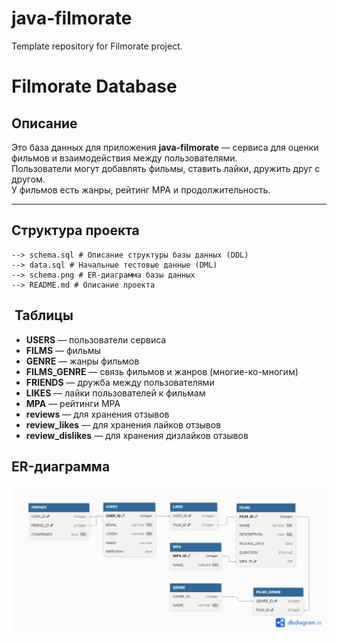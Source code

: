 # java-filmorate
Template repository for Filmorate project.


# Filmorate Database

## Описание
Это база данных для приложения **java-filmorate** — сервиса для оценки фильмов и взаимодействия между пользователями.  
Пользователи могут добавлять фильмы, ставить лайки, дружить друг с другом.  
У фильмов есть жанры, рейтинг MPA и продолжительность.

---

##  Структура проекта

```
--> schema.sql # Описание структуры базы данных (DDL)
--> data.sql # Начальные тестовые данные (DML)
--> schema.png # ER-диаграмма базы данных
--> README.md # Описание проекта

```

## ️ Таблицы 

- **USERS** — пользователи сервиса
- **FILMS** — фильмы
- **GENRE** — жанры фильмов
- **FILMS_GENRE** — связь фильмов и жанров (многие-ко-многим)
- **FRIENDS** — дружба между пользователями
- **LIKES** — лайки пользователей к фильмам
- **MPA** — рейтинги MPA
- **reviews** — для хранения отзывов
- **review_likes** — для хранения лайков отзывов
- **review_dislikes** — для хранения дизлайков отзывов


## ER-диаграмма
![Database Schema](schema.png)